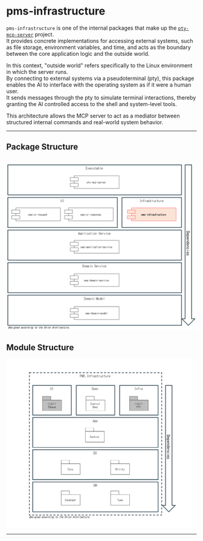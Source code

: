 # pms-infrastructure

`pms-infrastructure` is one of the internal packages that make up the [`pty-mcp-server`](https://github.com/phoityne/pty-mcp-server) project.  
It provides concrete implementations for accessing external systems, such as file storage, environment variables, and time, and acts as the boundary between the core application logic and the outside world.

In this context, "outside world" refers specifically to the Linux environment in which the server runs.  
By connecting to external systems via a pseudoterminal (pty), this package enables the AI to interface with the operating system as if it were a human user.  
It sends messages through the pty to simulate terminal interactions, thereby granting the AI controlled access to the shell and system-level tools.

This architecture allows the MCP server to act as a mediator between structured internal commands and real-world system behavior.

---

## Package Structure
![Package Structure](https://raw.githubusercontent.com/phoityne/pms-infrastructure/main/docs/21-1.png)
---

## Module Structure
![Module Structure](https://raw.githubusercontent.com/phoityne/pms-infrastructure/main/docs/21-2.png)

---
